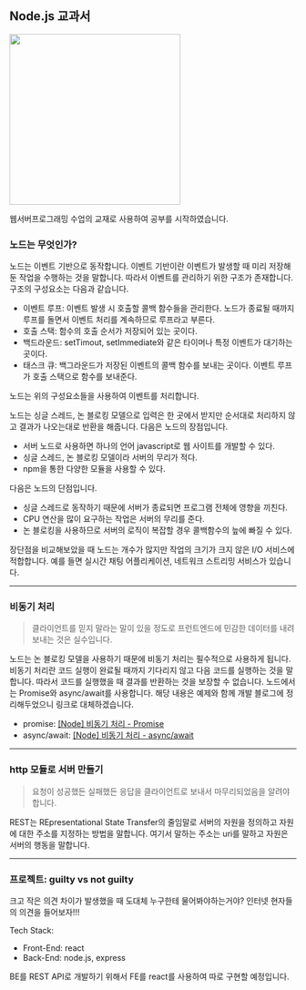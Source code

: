 ## Node.js 교과서

<img src = "https://github.com/piaochung/review/blob/main/Node.js-%EA%B5%90%EA%B3%BC%EC%84%9C/images/node.js-%EA%B5%90%EA%B3%BC%EC%84%9C.jfif" width="300">

웹서버프로그래밍 수업의 교재로 사용하여 공부를 시작하였습니다.

### 노드는 무엇인가?
노드는 이벤트 기반으로 동작합니다. 이벤트 기반이란 이벤트가 발생할 때 미리 저장해둔 작업을 수행하는 것을 말합니다. 따라서 이벤트를 관리하기 위한 구조가 존재합니다. 구조의 구성요소는 다음과 같습니다.

- 이벤트 루프: 이벤트 발생 시 호출할 콜백 함수들을 관리한다. 노드가 종료될 때까지 루프를 돌면서 이벤트 처리를 계속하므로 루프라고 부른다.
- 호출 스택: 함수의 호출 순서가 저장되어 있는 곳이다.
- 백드라운드: setTimout, setImmediate와 같은 타이머나 특정 이벤트가 대기하는 곳이다.
- 태스크 큐: 백그라운드가 저장된 이벤트의 콜백 함수를 보내는 곳이다. 이벤트 루프가 호출 스택으로 함수를 보내준다. 

노드는 위의 구성요소들을 사용하여 이벤트를 처리합니다.

노드는 싱글 스레드, 논 블로킹 모델으로 입력은 한 곳에서 받지만 순서대로 처리하지 않고 결과가 나오는대로 반환을 해줍니다. 다음은 노드의 장점입니다.
- 서버 노드로 사용하면 하나의 언어 javascript로 웹 사이트를 개발할 수 있다.
- 싱글 스레드, 논 블로킹 모델이라 서버의 무리가 적다.
- npm을 통한 다양한 모듈을 사용할 수 있다.

다음은 노드의 단점입니다.
- 싱글 스레드로 동작하기 때문에 서버가 종료되면 프로그램 전체에 영향을 끼친다.
- CPU 연산을 많이 요구하는 작업은 서버의 무리를 준다.
- 논 블로킹을 사용하므로 서버의 로직이 복잡할 경우 콜백함수의 늪에 빠질 수 있다.

장단점을 비교해보았을 때 노드는 개수가 많지만 작업의 크기가 크지 않은 I/O 서비스에 적합합니다. 예를 들면 실시간 채팅 어플리케이션, 네트워크 스트리밍 서비스가 있습니다.

---

### 비동기 처리
> 클라이언트를 믿지 말라는 말이 있을 정도로 프런트엔드에 민감한 데이터를 내려보내는 것은 실수입니다.

노드는 논 블로킹 모델을 사용하기 때문에 비동기 처리는 필수적으로 사용하게 됩니다. 비동기 처리란 코드 실행이 완료될 때까지 기다리지 않고 다음 코드를 실행하는 것을 말합니다. 따라서 코드를 실행했을 때 결과를 반환하는 것을 보장할 수 없습니다. 노드에서는 Promise와 async/await를 사용합니다. 해당 내용은 예제와 함께 개발 블로그에 정리해두었으니 링크로 대체하겠습니다.

- promise: [[Node] 비동기 처리 - Promise](https://hangjastar.tistory.com/235)
- async/await: [[Node] 비동기 처리 - async/await](https://hangjastar.tistory.com/237)

---

### http 모듈로 서버 만들기
> 요청이 성공했든 실패했든 응답을 클라이언트로 보내서 마무리되었음을 알려야 합니다.

REST는 REpresentational State Transfer의 줄임말로 서버의 자원을 정의하고 자원에 대한 주소를 지정하는 방법을 말합니다. 여기서 말하는 주소는 uri를 말하고 자원은 서버의 행동을 말합니다.

---

### 프로젝트: guilty vs not guilty
크고 작은 의견 차이가 발생했을 때 도대체 누구한테 물어봐야하는거야? 인터넷 현자들의 의견을 들어보자!!!

Tech Stack:
- Front-End: react
- Back-End: node.js, express

 BE를 REST API로 개발하기 위해서 FE를 react를 사용하여 따로 구현할 예정입니다.


